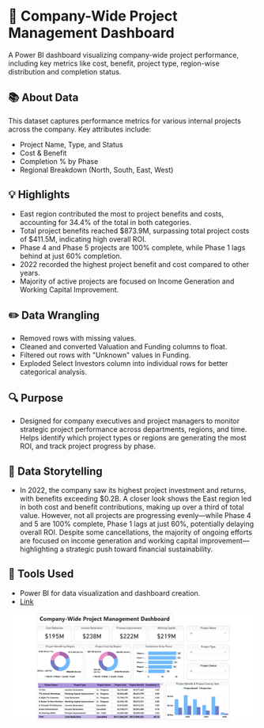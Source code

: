 # 🏢 Company-Wide Project Management Dashboard

A Power BI dashboard visualizing company-wide project performance, including key metrics like cost, benefit, project type, region-wise distribution and completion status.

## 📚 About Data

This dataset captures performance metrics for various internal projects across the company. Key attributes include:
- Project Name, Type, and Status
- Cost & Benefit
- Completion % by Phase
- Regional Breakdown (North, South, East, West)

## 💡 Highlights

- East region contributed the most to project benefits and costs, accounting for 34.4% of the total in both categories.
- Total project benefits reached $873.9M, surpassing total project costs of $411.5M, indicating high overall ROI.
- Phase 4 and Phase 5 projects are 100% complete, while Phase 1 lags behind at just 60% completion.
- 2022 recorded the highest project benefit and cost compared to other years.
- Majority of active projects are focused on Income Generation and Working Capital Improvement.

## ✏️ Data Wrangling

- Removed rows with missing values.
- Cleaned and converted Valuation and Funding columns to float.
- Filtered out rows with "Unknown" values in Funding.
- Exploded Select Investors column into individual rows for better categorical analysis.

## 🔍 Purpose 

- Designed for company executives and project managers to monitor strategic project performance across departments, regions, and time. Helps identify which project types or regions are generating the most ROI, and track project progress by phase.

## 🧠 Data Storytelling

- In 2022, the company saw its highest project investment and returns, with benefits exceeding $0.2B. A closer look shows the East region led in both cost and benefit contributions, making up over a third of total value. However, not all projects are progressing evenly—while Phase 4 and 5 are 100% complete, Phase 1 lags at just 60%, potentially delaying overall ROI. Despite some cancellations, the majority of ongoing efforts are focused on income generation and working capital improvement—highlighting a strategic push toward financial sustainability.

## 📌 Tools Used

- Power BI for data visualization and dashboard creation.
- [Link](https://app.powerbi.com/view?r=eyJrIjoiODIxYTM1OWItZGIyOS00OWFkLWE5YTEtYzRlMWMwMWQ2ZmM3IiwidCI6ImFjZWQ1ODNlLTRhM2ItNDJkZS05ZTQ0LTRlNWFmYTk5Yjk4YSIsImMiOjEwfQ%3D%3D)

![Company-Wide Project Management](./Company-Wide-Project-Management.jpg)
